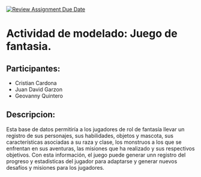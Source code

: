 [![Review Assignment Due Date](https://classroom.github.com/assets/deadline-readme-button-24ddc0f5d75046c5622901739e7c5dd533143b0c8e959d652212380cedb1ea36.svg)](https://classroom.github.com/a/Xf2EcXKu)
# Actividad de modelado: Juego de fantasia.

## Participantes: 
* Cristian Cardona
* Juan David Garzon
* Geovanny Quintero

## Descripcion:
Esta base de datos permitiría a los jugadores de rol de fantasía llevar un registro de sus personajes, sus habilidades, objetos y mascota, sus características asociadas a su raza y clase, los monstruos a los que se enfrentan en sus aventuras, las misiones que ha realizado y sus respectivos objetivos. Con esta información, el juego puede generar unn registro del progreso y estadisticas del jugador para adaptarse y generar nuevos desafíos y misiones para los jugadores.